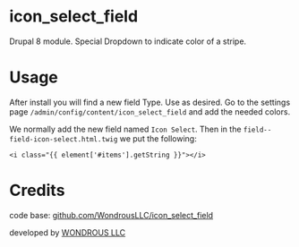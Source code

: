 # icon_select_field

Drupal 8 module. Special Dropdown to indicate color of a stripe.

# Usage

After install you will find a new field Type. Use as desired.
Go to the settings page `/admin/config/content/icon_select_field` and add the needed colors.

We normally add the new field named `Icon Select`.
Then in the `field--field-icon-select.html.twig` we put the following:

``` twig
<i class="{{ element['#items'].getString }}"></i>
```

# Credits

code base: [github.com/WondrousLLC/icon_select_field](https://github.com/WondrousLLC/icon_select_field/)

developed by [WONDROUS LLC](https://www.wearewondrous.com/)
